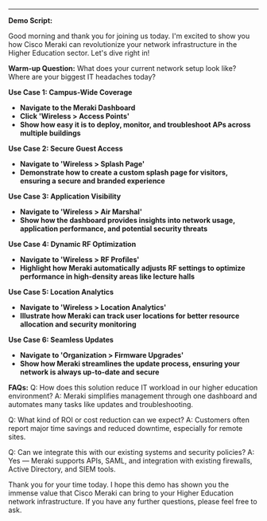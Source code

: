 ---

**Demo Script:**

Good morning and thank you for joining us today. I'm excited to show you how Cisco Meraki can revolutionize your network infrastructure in the Higher Education sector. Let's dive right in!

**Warm-up Question:** What does your current network setup look like? Where are your biggest IT headaches today?

**Use Case 1: Campus-Wide Coverage**
- **Navigate to the Meraki Dashboard**
- **Click 'Wireless > Access Points'**
- **Show how easy it is to deploy, monitor, and troubleshoot APs across multiple buildings**

**Use Case 2: Secure Guest Access**
- **Navigate to 'Wireless > Splash Page'**
- **Demonstrate how to create a custom splash page for visitors, ensuring a secure and branded experience**

**Use Case 3: Application Visibility**
- **Navigate to 'Wireless > Air Marshal'**
- **Show how the dashboard provides insights into network usage, application performance, and potential security threats**

**Use Case 4: Dynamic RF Optimization**
- **Navigate to 'Wireless > RF Profiles'**
- **Highlight how Meraki automatically adjusts RF settings to optimize performance in high-density areas like lecture halls**

**Use Case 5: Location Analytics**
- **Navigate to 'Wireless > Location Analytics'**
- **Illustrate how Meraki can track user locations for better resource allocation and security monitoring**

**Use Case 6: Seamless Updates**
- **Navigate to 'Organization > Firmware Upgrades'**
- **Show how Meraki streamlines the update process, ensuring your network is always up-to-date and secure**

**FAQs:**
Q: How does this solution reduce IT workload in our higher education environment?
A: Meraki simplifies management through one dashboard and automates many tasks like updates and troubleshooting.

Q: What kind of ROI or cost reduction can we expect?
A: Customers often report major time savings and reduced downtime, especially for remote sites.

Q: Can we integrate this with our existing systems and security policies?
A: Yes — Meraki supports APIs, SAML, and integration with existing firewalls, Active Directory, and SIEM tools.

Thank you for your time today. I hope this demo has shown you the immense value that Cisco Meraki can bring to your Higher Education network infrastructure. If you have any further questions, please feel free to ask.